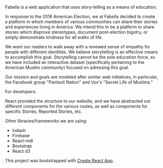 Fabella is a web application that uses story-telling as a means of education.

In response to the 2016 American Election, we at Fabella decided to create
a platform in which members of various communities can share their stories and 
experiences living in America.  We intend this to be a platform to share stories 
which disprove stereotypes, document post-election bigotry, or simply
demonstrate kindness for all walks of life.  

We want our readers to walk away with a renewed sense of empathy for people with
different identities.  We believe storytelling is an effective means to accomplish this
goal.  Storytelling cannot be the sole education force, so we have included an 
interactive dataset (specifically pertaining to the American Muslim community) 
focused on adressing this goal. 

Our mission and goals are modeled after similar web initiatives, in particular,
the Facebook group "Pantsuit Nation" and Vox's "Secret Life of Muslims."

For developers:

React provided the structure to our website, and we have abstracted out different components for the 
various routes, as well as components for specific Stories, Reported Stories, etc.

Other libraries/frameworks we are using:
- lodash
- Firebase
- React-mdl
- Bootstrap
- React d3

This project was bootstrapped with [Create React App](https://github.com/facebookincubator/create-react-app).
